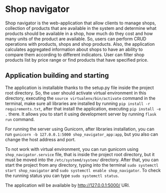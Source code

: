 # Shop navigator
Shop navigator is the web-application that allow clients to manage shops, 
collection of products that are available in the system and determine 
what products should be available in a shop, how much do they cost and 
how many units of the product are available. So, users can perform CRUD
operations with products, shops and shop products. Also, the application
calculates aggregated information about shops to have an ability to 
compare them according to different indicators. User can filter shop 
products list by price range or find products that have specified price.

## Application building and starting
The application is installable thanks to the setup.py file inside the 
project root directory. So, the user should activate virtual environment 
in this directory, executing the `source virtualenv/bin/activate` command
in the terminal, make sure all libraries are installed by running 
`pip install -r requirements.txt`, after that install the application, 
executing `pip install -e .` there. It allows you to start it using 
development server by running `flask run` command.

For running the server using Gunicorn, after libraries installation, you
can run `gunicorn -b 127.0.0.1:5000 shop_navigator_app:app`, but you also
can change the host address and port. 

To not work with virtual environment, you can run gunicorn using 
`shop_navigator.service` file, that is inside the project root directory,
but it must be moved into the `/etc/systemd/system/` directory. After that,
you can start the project from any directory, typing into the terminal 
`sudo systemctl start shop_navigator` and 
`sudo systemctl enable shop_navigator`. To check the running status you can
type `sudo systemctl status`.

The application will be available by http://127.0.0.1:5000/ URI.